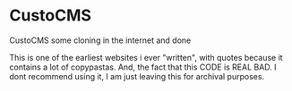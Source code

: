 # CustoCMS
CustoCMS some cloning in the internet and done

This is one of the earliest websites i ever "written", with quotes because it contains a lot of copypastas. And, the fact that this CODE is REAL BAD.
I dont recommend using it, I am just leaving this for archival purposes.
